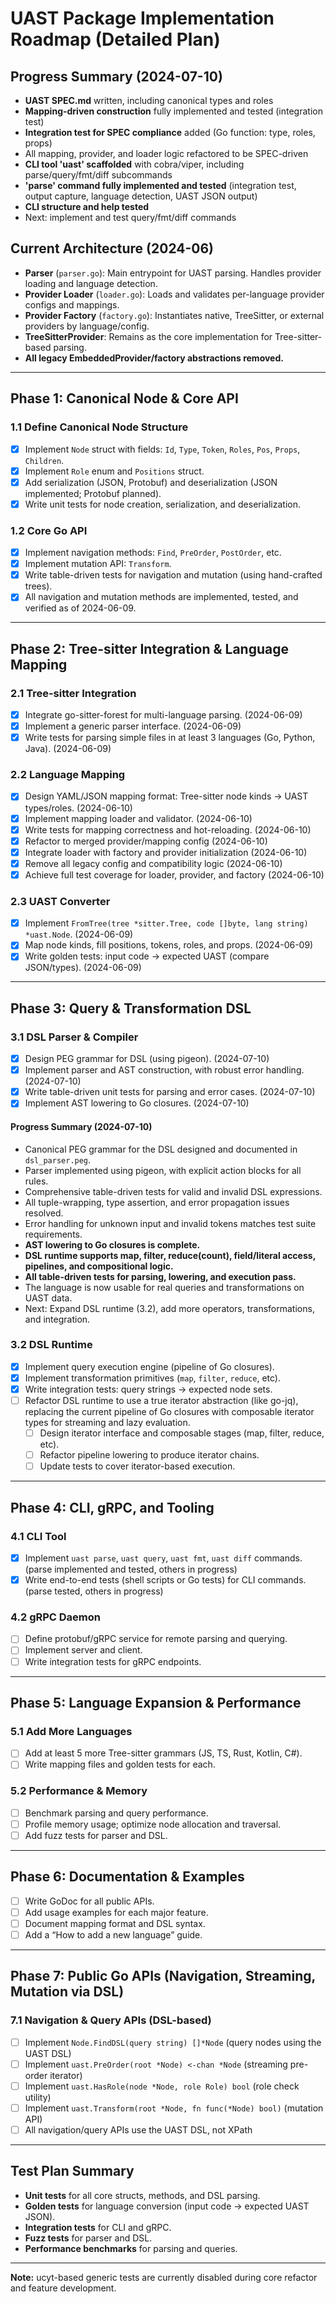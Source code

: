# UAST Package Implementation Roadmap (Detailed Plan)

## Progress Summary (2024-07-10)
- **UAST SPEC.md** written, including canonical types and roles
- **Mapping-driven construction** fully implemented and tested (integration test)
- **Integration test for SPEC compliance** added (Go function: type, roles, props)
- All mapping, provider, and loader logic refactored to be SPEC-driven
- **CLI tool 'uast' scaffolded** with cobra/viper, including parse/query/fmt/diff subcommands
- **'parse' command fully implemented and tested** (integration test, output capture, language detection, UAST JSON output)
- **CLI structure and help tested**
- Next: implement and test query/fmt/diff commands

## Current Architecture (2024-06)
- **Parser** (`parser.go`): Main entrypoint for UAST parsing. Handles provider loading and language detection.
- **Provider Loader** (`loader.go`): Loads and validates per-language provider configs and mappings.
- **Provider Factory** (`factory.go`): Instantiates native, TreeSitter, or external providers by language/config.
- **TreeSitterProvider**: Remains as the core implementation for Tree-sitter-based parsing.
- **All legacy EmbeddedProvider/factory abstractions removed.**

---

## Phase 1: Canonical Node & Core API

### 1.1 Define Canonical Node Structure
- [x] Implement `Node` struct with fields: `Id`, `Type`, `Token`, `Roles`, `Pos`, `Props`, `Children`.
- [x] Implement `Role` enum and `Positions` struct.
- [x] Add serialization (JSON, Protobuf) and deserialization (JSON implemented; Protobuf planned).
- [x] Write unit tests for node creation, serialization, and deserialization.

### 1.2 Core Go API
- [x] Implement navigation methods: `Find`, `PreOrder`, `PostOrder`, etc.
- [x] Implement mutation API: `Transform`.
- [x] Write table-driven tests for navigation and mutation (using hand-crafted trees).
- [x] All navigation and mutation methods are implemented, tested, and verified as of 2024-06-09.

---

## Phase 2: Tree-sitter Integration & Language Mapping

### 2.1 Tree-sitter Integration
- [x] Integrate go-sitter-forest for multi-language parsing. (2024-06-09)
- [x] Implement a generic parser interface. (2024-06-09)
- [x] Write tests for parsing simple files in at least 3 languages (Go, Python, Java). (2024-06-09)

### 2.2 Language Mapping
- [x] Design YAML/JSON mapping format: Tree-sitter node kinds → UAST types/roles. (2024-06-10)
- [x] Implement mapping loader and validator. (2024-06-10)
- [x] Write tests for mapping correctness and hot-reloading. (2024-06-10)
- [x] Refactor to merged provider/mapping config (2024-06-10)
- [x] Integrate loader with factory and provider initialization (2024-06-10)
- [x] Remove all legacy config and compatibility logic (2024-06-10)
- [x] Achieve full test coverage for loader, provider, and factory (2024-06-10)

### 2.3 UAST Converter
- [x] Implement `FromTree(tree *sitter.Tree, code []byte, lang string) *uast.Node`. (2024-06-09)
- [x] Map node kinds, fill positions, tokens, roles, and props. (2024-06-09)
- [x] Write golden tests: input code → expected UAST (compare JSON/types). (2024-06-09)

---

## Phase 3: Query & Transformation DSL

### 3.1 DSL Parser & Compiler
- [x] Design PEG grammar for DSL (using pigeon). (2024-07-10)
- [x] Implement parser and AST construction, with robust error handling. (2024-07-10)
- [x] Write table-driven unit tests for parsing and error cases. (2024-07-10)
- [x] Implement AST lowering to Go closures. (2024-07-10)

#### Progress Summary (2024-07-10)
- Canonical PEG grammar for the DSL designed and documented in `dsl_parser.peg`.
- Parser implemented using pigeon, with explicit action blocks for all rules.
- Comprehensive table-driven tests for valid and invalid DSL expressions.
- All tuple-wrapping, type assertion, and error propagation issues resolved.
- Error handling for unknown input and invalid tokens matches test suite requirements.
- **AST lowering to Go closures is complete.**
- **DSL runtime supports map, filter, reduce(count), field/literal access, pipelines, and compositional logic.**
- **All table-driven tests for parsing, lowering, and execution pass.**
- The language is now usable for real queries and transformations on UAST data.
- Next: Expand DSL runtime (3.2), add more operators, transformations, and integration.

### 3.2 DSL Runtime
- [x] Implement query execution engine (pipeline of Go closures).
- [x] Implement transformation primitives (`map`, `filter`, `reduce`, etc).
- [x] Write integration tests: query strings → expected node sets.
- [ ] Refactor DSL runtime to use a true iterator abstraction (like go-jq), replacing the current pipeline of Go closures with composable iterator types for streaming and lazy evaluation.
  - [ ] Design iterator interface and composable stages (map, filter, reduce, etc).
  - [ ] Refactor pipeline lowering to produce iterator chains.
  - [ ] Update tests to cover iterator-based execution.

---

## Phase 4: CLI, gRPC, and Tooling

### 4.1 CLI Tool
- [x] Implement `uast parse`, `uast query`, `uast fmt`, `uast diff` commands. (parse implemented and tested, others in progress)
- [x] Write end-to-end tests (shell scripts or Go tests) for CLI commands. (parse tested, others in progress)

### 4.2 gRPC Daemon
- [ ] Define protobuf/gRPC service for remote parsing and querying.
- [ ] Implement server and client.
- [ ] Write integration tests for gRPC endpoints.

---

## Phase 5: Language Expansion & Performance

### 5.1 Add More Languages
- [ ] Add at least 5 more Tree-sitter grammars (JS, TS, Rust, Kotlin, C#).
- [ ] Write mapping files and golden tests for each.

### 5.2 Performance & Memory
- [ ] Benchmark parsing and query performance.
- [ ] Profile memory usage; optimize node allocation and traversal.
- [ ] Add fuzz tests for parser and DSL.

---

## Phase 6: Documentation & Examples

- [ ] Write GoDoc for all public APIs.
- [ ] Add usage examples for each major feature.
- [ ] Document mapping format and DSL syntax.
- [ ] Add a “How to add a new language” guide.

---

## Phase 7: Public Go APIs (Navigation, Streaming, Mutation via DSL)

### 7.1 Navigation & Query APIs (DSL-based)
- [ ] Implement `Node.FindDSL(query string) []*Node` (query nodes using the UAST DSL)
- [ ] Implement `uast.PreOrder(root *Node) <-chan *Node` (streaming pre-order iterator)
- [ ] Implement `uast.HasRole(node *Node, role Role) bool` (role check utility)
- [ ] Implement `uast.Transform(root *Node, fn func(*Node) bool)` (mutation API)
- [ ] All navigation/query APIs use the UAST DSL, not XPath

---

## Test Plan Summary

- **Unit tests** for all core structs, methods, and DSL parsing.
- **Golden tests** for language conversion (input code → expected UAST JSON).
- **Integration tests** for CLI and gRPC.
- **Fuzz tests** for parser and DSL.
- **Performance benchmarks** for parsing and queries.

---

**Note:** ucyt-based generic tests are currently disabled during core refactor and feature development.
